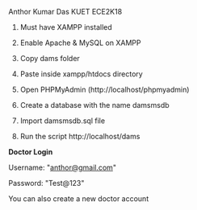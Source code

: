 Anthor Kumar Das KUET ECE2K18

1. Must have XAMPP installed

2. Enable Apache & MySQL on XAMPP

3. Copy dams folder

4. Paste inside xampp/htdocs directory

5. Open PHPMyAdmin (http://localhost/phpmyadmin)

6. Create a database with the name damsmsdb

7. Import damsmsdb.sql file

8. Run the script http://localhost/dams

**Doctor Login**

Username: "anthor@gmail.com"

Password: "Test@123"

You can also create a new doctor account

